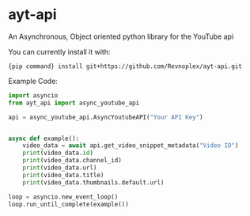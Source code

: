 # ayt-api
An Asynchronous, Object oriented python library for the YouTube api

You can currently install it with:
```
{pip command} install git+https://github.com/Revnoplex/ayt-api.git
```

Example Code:
```python
import asyncio
from ayt_api import async_youtube_api

api = async_youtube_api.AsyncYoutubeAPI("Your API Key")


async def example():
    video_data = await api.get_video_snippet_metadata("Video ID")
    print(video_data.id)
    print(video_data.channel_id)
    print(video_data.url)
    print(video_data.title)
    print(video_data.thumbnails.default.url)

loop = asyncio.new_event_loop()
loop.run_until_complete(example())
```
